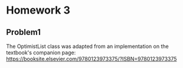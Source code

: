 # Homework 3
## Problem1
The OptimistList class was adapted from an implementation on 
the textbook's companion page: https://booksite.elsevier.com/9780123973375/?ISBN=9780123973375